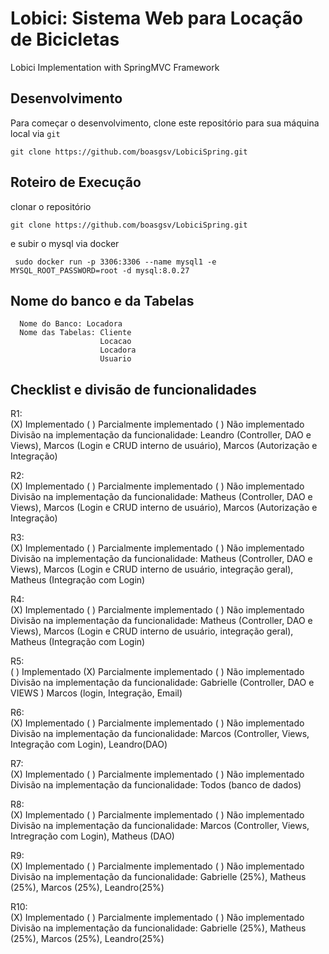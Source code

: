 # Lobici: Sistema Web para Locação de Bicicletas

Lobici Implementation with SpringMVC Framework

## Desenvolvimento

Para começar o desenvolvimento, clone este repositório para sua máquina local via `git`

    git clone https://github.com/boasgsv/LobiciSpring.git

## Roteiro de Execução

clonar o repositório

    git clone https://github.com/boasgsv/LobiciSpring.git

 e subir o mysql via docker

     sudo docker run -p 3306:3306 --name mysql1 -e MYSQL_ROOT_PASSWORD=root -d mysql:8.0.27

## Nome do banco e da Tabelas
      Nome do Banco: Locadora
      Nome das Tabelas: Cliente
                        Locacao
                        Locadora
                        Usuario

## Checklist e divisão de funcionalidades

R1: <br />
    (X) Implementado ( ) Parcialmente implementado ( ) Não implementado <br />
    Divisão na implementação da funcionalidade: Leandro (Controller, DAO e Views), Marcos (Login e CRUD interno de usuário), Marcos (Autorização e Integração) <br />

R2: <br />
    (X) Implementado ( ) Parcialmente implementado ( ) Não implementado <br />
    Divisão na implementação da funcionalidade: Matheus (Controller, DAO e Views), Marcos (Login e CRUD interno de usuário), Marcos (Autorização e Integração)<br />

R3: <br />
    (X) Implementado ( ) Parcialmente implementado ( ) Não implementado <br />
    Divisão na implementação da funcionalidade: Matheus (Controller, DAO e Views), Marcos (Login e CRUD interno de usuário, integração geral), Matheus (Integração com Login)<br />

R4: <br />
    (X) Implementado ( ) Parcialmente implementado ( ) Não implementado <br />
    Divisão na implementação da funcionalidade:  Matheus (Controller, DAO e Views), Marcos (Login e CRUD interno de usuário, integração geral), Matheus (Integração com Login)  <br />


R5: <br />
    ( ) Implementado (X) Parcialmente implementado ( ) Não implementado <br />
    Divisão na implementação da funcionalidade: Gabrielle (Controller, DAO e VIEWS ) Marcos (login, Integração, Email) <br />

R6: <br />
    (X) Implementado ( ) Parcialmente implementado ( ) Não implementado <br />
    Divisão na implementação da funcionalidade: Marcos (Controller, Views, Integração com Login), Leandro(DAO) <br />

R7: <br />
    (X) Implementado ( ) Parcialmente implementado ( ) Não implementado <br />
    Divisão na implementação da funcionalidade: Todos (banco de dados) <br />

R8: <br />
    (X) Implementado ( ) Parcialmente implementado ( ) Não implementado <br />
    Divisão na implementação da funcionalidade: Marcos (Controller, Views, Intregração com Login), Matheus (DAO) <br />

R9: <br />
    (X) Implementado ( ) Parcialmente implementado ( ) Não implementado <br />
    Divisão na implementação da funcionalidade: Gabrielle (25%), Matheus (25%), Marcos (25%), Leandro(25%) <br />

R10: <br />
    (X) Implementado ( ) Parcialmente implementado ( ) Não implementado <br />
    Divisão na implementação da funcionalidade: Gabrielle (25%), Matheus (25%), Marcos (25%), Leandro(25%) <br />
